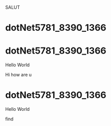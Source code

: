 SALUT
# dotNet5781_8390_1366
# dotNet5781_8390_1366
Hello World










Hi how are u
# dotNet5781_8390_1366
Hello World












find